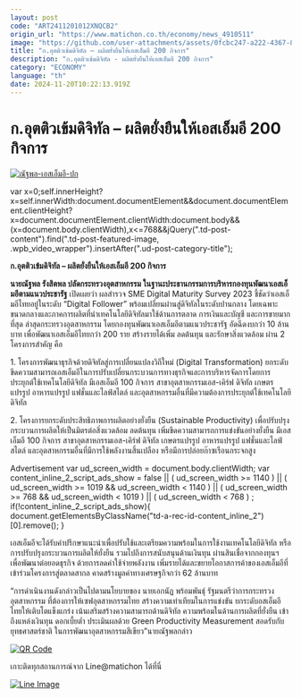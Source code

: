 ```yaml
---
layout: post
code: "ART2411201012XNQCB2"
origin_url: "https://www.matichon.co.th/economy/news_4910511"
image: "https://github.com/user-attachments/assets/0fcbc247-a222-4367-8aec-88075c025267"
title: "ก.อุตติวเข้มดิจิทัล – ผลิตยั่งยืนให้เอสเอ็มอี 200 กิจการ"
description: "ก.อุตติวเข้มดิจิทัล - ผลิตยั่งยืนให้เอสเอ็มอี 200 กิจการ"
category: "ECONOMY"
language: "th"
date: 2024-11-20T10:22:13.919Z
---
```


# ก.อุตติวเข้มดิจิทัล – ผลิตยั่งยืนให้เอสเอ็มอี 200 กิจการ

[![](https://www.matichon.co.th/wp-content/uploads/2024/11/ณัฐพล-เอสเอ็มอี-ปก.jpg "ณัฐพล-เอสเอ็มอี-ปก")](https://www.matichon.co.th/wp-content/uploads/2024/11/ณัฐพล-เอสเอ็มอี-ปก.jpg)

var x=0;self.innerHeight?x=self.innerWidth:document.documentElement&&document.documentElement.clientHeight?x=document.documentElement.clientWidth:document.body&&(x=document.body.clientWidth),x<=768&&jQuery(".td-post-content").find(".td-post-featured-image, .wpb\_video\_wrapper").insertAfter(".ud-post-category-title");

**ก.อุตติวเข้มดิจิทัล – ผลิตยั่งยืนให้เอสเอ็มอี 200 กิจการ**

**นายณัฐพล รังสิตพล ปลัดกระทรวงอุตสาหกรรม ในฐานะประธานกรรมการบริหารกองทุนพัฒนาเอสเอ็มอีตามแนวประชารัฐ** เปิดเผยว่า ผลสำรวจ SME Digital Maturity Survey 2023 ชี้ชัดว่าเอสเอ็มอีไทยอยู่ในระดับ “Digital Follower” พร้อมเปลี่ยนผ่านสู่ดิจิทัลในระดับปานกลาง โดยเฉพาะขนาดกลางและภาคการผลิตที่นำเทคโนโลยีดิจิทัลมาใช้ด้านการตลาด การเงินและบัญชี และการขายมากที่สุด ล่าสุดกระทรวงอุตสาหกรรม โดยกองทุนพัฒนาเอสเอ็มอีตามแนวประชารัฐ อัดฉีดงบกว่า 10 ล้านบาท เพื่อพัฒนาเอสเอ็มอีไทยกว่า 200 ราย สร้างรายได้เพิ่ม ลดต้นทุน และรักษาสิ่งแวดล้อม ผ่าน 2 โครงการสำคัญ คือ

1\. โครงการพัฒนาธุรกิจด้วยดิจิทัลสู่การเปลี่ยนแปลงวิถีใหม่ (Digital Transformation) ยกระดับขีดความสามารถเอสเอ็มอีในการปรับเปลี่ยนกระบวนการทางธุรกิจและการบริหารจัดการโดยการประยุกต์ใช้เทคโนโลยีดิจิทัล มีเอสเอ็มอี 100 กิจการ สาขาอุตสาหกรรมเอส-เคิร์ฟ ดิจิทัล เกษตรแปรรูป อาหารแปรรูป แฟชั่นและไลฟ์สไตล์ และอุตสาหกรรมอื่นที่มีความต้องการประยุกต์ใช้เทคโนโลยีดิจิทัล

2\. โครงการยกระดับประสิทธิภาพการผลิตอย่างยั่งยืน (Sustainable Productivity) เพื่อปรับปรุงกระบวนการผลิตให้เป็นมิตรต่อสิ่งแวดล้อม ลดต้นทุน เพิ่มขีดความสามารถการแข่งขันอย่างยั่งยืน มีเอสเอ็มอี 100 กิจการ สาขาอุตสาหกรรมเอส-เคิร์ฟ ดิจิทัล เกษตรแปรรูป อาหารแปรรูป แฟชั่นและไลฟ์สไตล์ และอุตสาหกรรมอื่นที่มีการใช้พลังงานสิ้นเปลือง หรือมีการปล่อยก๊าซเรือนกระจกสูง

Advertisement var ud\_screen\_width = document.body.clientWidth; var content\_inline\_2\_script\_ads\_show = false || ( ud\_screen\_width >= 1140 ) || ( ud\_screen\_width >= 1019 && ud\_screen\_width < 1140 ) || ( ud\_screen\_width >= 768 && ud\_screen\_width < 1019 ) || ( ud\_screen\_width < 768 ) ; if(!content\_inline\_2\_script\_ads\_show){ document.getElementsByClassName("td-a-rec-id-content\_inline\_2")\[0\].remove(); }

เอสเอ็มอีจะได้รับคำปรึกษาแนะนำเพื่อปรับใช้และเตรียมความพร้อมในการใช้งานเทคโนโลยีดิจิทัล หรือการปรับปรุงกระบวนการผลิตให้ยั่งยืน รวมไปถึงการสนับสนุนด้านเงินทุน ผ่านสินเชื่อจากกองทุนฯ เพื่อพัฒนาต่อยอดธุรกิจ ด้วยการลดค่าใช้จ่ายพลังงาน เพิ่มรายได้และขยายโอกาสการค้าของเอสเอ็มอีที่เข้าร่วมโครงการสู่ตลาดสากล คาดสร้างมูลค่าทางเศรษฐกิจกว่า 62 ล้านบาท

“การดำเนินงานดังกล่าวเป็นไปตามนโยบายของ นายเอกนัฏ พร้อมพันธุ์ รัฐมนตรีว่าการกระทรวงอุตสาหกรรม ที่ต้องการให้เซฟอุตสาหกรรมไทย สร้างความเท่าเทียมในการแข่งขัน ยกระดับอสเอ็มอีไทยให้เติบโตแข็งแกร่ง เน้นเสริมสร้างความสามารถด้านดิจิทัล ความพร้อมในด้านการผลิตที่ยั่งยืน เข้าถึงแหล่งเงินทุน ดอกเบี้ยต่ำ ประเมินผลด้วย Green Productivity Measurement สอดรับกับยุทธศาสตร์ชาติ ในการพัฒนาอุตสาหกรรมสีเขียว”นายณัฐพลกล่าว

[![QR Code](https://www.matichon.co.th/wp-content/uploads/2023/07/wob1371z.jpg)](https://lin.ee/ht0nDxX)

เกาะติดทุกสถานการณ์จาก Line@matichon ได้ที่นี่

[![Line Image](https://www.matichon.co.th/wp-content/uploads/2023/07/th.png)](https://lin.ee/ht0nDxX)